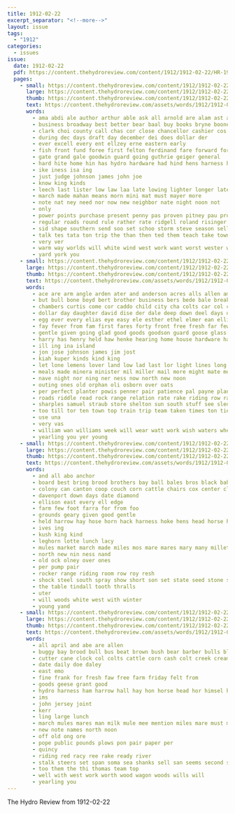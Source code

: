```yaml
---
title: 1912-02-22
excerpt_separator: "<!--more-->"
layout: issue
tags:
  - "1912"
categories:
  - issues
issue:
  date: 1912-02-22
  pdf: https://content.thehydroreview.com/content/1912/1912-02-22/HR-1912-02-22.pdf
  pages:
    - small: https://content.thehydroreview.com/content/1912/1912-02-22/small/HR-1912-02-22-01.jpg
      large: https://content.thehydroreview.com/content/1912/1912-02-22/large/HR-1912-02-22-01.jpg
      thumb: https://content.thehydroreview.com/content/1912/1912-02-22/thumbnails/HR-1912-02-22-01.jpg
      text: https://content.thehydroreview.com/assets/words/1912/1912-02-22/HR-1912-02-22-01.txt
      words:
        - ama abdi ale author arthur able ask all arnold are alam ast and
        - business broadway best better bear baal buy books bryne boone belle bank barrett boom been beste bel bond but banks big bright
        - clark choi county call chas cor close chancellor cashier cos coe churches come city chief clifford class chance caddo cash court cappo
        - during dec days draft day december dei does dollar der
        - ever excell every ent ellzey erne eastern early
        - fish front fund foree first felton ferdinand fare forward for from face friends free
        - gate grand gale goodwin guard going guthrie geiger general
        - hard hite home hin has hydro hardware had hind hens harness homa honor held hatfield harston high
        - ike iness isa ing
        - just judge johnson james john joe
        - know king kinds
        - leech last lister low law laa late lowing lighter longer later little live lalla let lus
        - march made mahan means morn mini mat must mayer more
        - note nat ney need nor now new neighbor nate night noon not
        - only
        - power points purchase present penny pas proven pitney pau promise president place price pagh pope pinch phipps phil park pledge
        - regular roads round rule rather rate ridgell roland risinger ready running roy roo reason
        - sid shape southern send soo set schoo storm steve season sell sessions surprise secret snow seen smith service sine shelter schools sie sale song shall states school sunday seek show seward senator short see store state share saturday
        - talk tes tata ton trip the than then ted them teach take town taft tae tary
        - very ver
        - warm way worlds will white wind west work want worst wester woo worth winning won was western worker wilson well with
        - yard york you
    - small: https://content.thehydroreview.com/content/1912/1912-02-22/small/HR-1912-02-22-02.jpg
      large: https://content.thehydroreview.com/content/1912/1912-02-22/large/HR-1912-02-22-02.jpg
      thumb: https://content.thehydroreview.com/content/1912/1912-02-22/thumbnails/HR-1912-02-22-02.jpg
      text: https://content.thehydroreview.com/assets/words/1912/1912-02-22/HR-1912-02-22-02.txt
      words:
        - ace are arm angle arden ater and anderson acres alls allen american all
        - but bull bone boyd bert brother business bers bede bale breaker borrow boy barnes band bradley book blaine been barn bound ballard bou bus buss bradford better bible baby bros brood bay box books bond breckenridge bunch buckmaster big burkhalter bottom both
        - chambers curtis come cor caddo child city cha colts car col collins carrier cotton couch calhoun came call cattle class clerk cai chain corn cover court cream clyde cash canton church con cant
        - dollar day daughter david dise der dale deep down deel days daley due dys
        - egg ever every elias eye easy ele esther ethel elmer ean ellison ella
        - fay fever from fam first fares forty front free fresh far few folks flor friday fish flesh frances frank foe farm field for friends
        - gentle given going glad good goods goodson guard goose glass gears goes gave gore gray ground green gordon
        - harry has henry held haw henke hearing home house hardware hands had heart holiday her hettie harold howd high hal handy hinton hydro holding hang head hill harrow horse horn
        - ill ing ina island
        - jon jose johnson james jim jost
        - kiah kuper kinds kind king
        - let lone lemens lover land low lad last lor light lines long litle little lister lay lis lovell linda lillie lunch live lord large
        - meals made minera minister mil miller mail more might mate mower march miss morning mares mise mules mclean mexico means most minerva mare miner miles
        - nave night nor ning ner ness now north new noon
        - outing ones old orphan oli osborn over oats
        - per perfect planter powis penner pair patience pal payne plan part phi pound people porter pro preacher pay pleasure public pane place
        - roads riddle read rock range relation rate rake riding row rada ran roc reynolds ridenour
        - sharples samuel straub store shelton sun south stuff see sled side seco surgeon sunshine stock sick special son show seeds stand service she stove severe sal sutton schuttler sleep sole sales scot shake star school saturday smooth seed sunday score standard sale supper scott snow shallow
        - too till tor ten town top train trip team taken times ton ties tin taylor the thralls
        - use una
        - very vas
        - william wan williams week will wear watt work wish waters wheat was wrin winter west with washita wake wyatt way want willis weeks white wagon whitely
        - yearling you yer young
    - small: https://content.thehydroreview.com/content/1912/1912-02-22/small/HR-1912-02-22-03.jpg
      large: https://content.thehydroreview.com/content/1912/1912-02-22/large/HR-1912-02-22-03.jpg
      thumb: https://content.thehydroreview.com/content/1912/1912-02-22/thumbnails/HR-1912-02-22-03.jpg
      text: https://content.thehydroreview.com/assets/words/1912/1912-02-22/HR-1912-02-22-03.txt
      words:
        - and all abo anchor
        - board best bring brood brothers bay ball bales bros black bah beth buggy barre
        - colony can canton coop couch corn cattle chairs cox center clerk
        - davenport down days date diamond
        - ellison east every ell edge
        - farm few foot farra for from foo
        - grounds geary given good gentle
        - held harrow hay hose horn hack harness hoke hens head horse has hydro
        - ives ing
        - kush king kind
        - leghorn lotte lunch lacy
        - mules market march made miles mos mare mares mary many millet mattress moles
        - north new nin ness nand
        - old ock olney over ones
        - per pump pair
        - rocker range riding room row roy resh
        - shock steel south spray show short son set state seed stone stock stand stove sack snyder sale sacks
        - the table tindall tooth thralls
        - uter
        - will woods white west with winter
        - young yand
    - small: https://content.thehydroreview.com/content/1912/1912-02-22/small/HR-1912-02-22-04.jpg
      large: https://content.thehydroreview.com/content/1912/1912-02-22/large/HR-1912-02-22-04.jpg
      thumb: https://content.thehydroreview.com/content/1912/1912-02-22/thumbnails/HR-1912-02-22-04.jpg
      text: https://content.thehydroreview.com/assets/words/1912/1912-02-22/HR-1912-02-22-04.txt
      words:
        - all april and abe are allen
        - buggy bay brood bull bus beat brown bush bear barber bulls black
        - cutter cane clock col colts cattle corn cash colt creek cream catt clerk company
        - date daily doe daley
        - east emo
        - fine frank for fresh faw free farm friday felt from
        - goods geese grant good
        - hydro harness ham harrow hall hay hon horse head hor himsel huston
        - ims
        - john jersey joint
        - kerr
        - ling large lunch
        - march mules mares man milk mule mee mention miles mare must mort match masa
        - new note names north noon
        - off old ong ore
        - pope public pounds plows pon pair paper per
        - quincy
        - riding red racy ree rake ready river
        - stalk steers set span soma sea shanks sell san seems second smooth swan show sow saul sorrel seed sale sat steel studebaker son shoats season south
        - too them the thi thomas team top
        - well with west work worth wood wagon woods wills will
        - yearling you
---
```


The Hydro Review from 1912-02-22

<!--more-->

